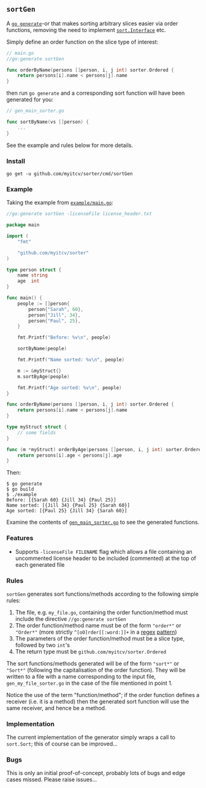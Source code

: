 ## `sortGen`

A [`go generate`](https://blog.golang.org/generate)-or that makes sorting arbitrary slices easier via order functions, removing
the need to implement [`sort.Interface`](https://godoc.org/sort#Interface) etc.

Simply define an order function on the slice type of interest:

```go
// main.go
//go:generate sortGen

func orderByName(persons []person, i, j int) sorter.Ordered {
	return persons[i].name < persons[j].name
}
```

then run `go generate` and a corresponding sort function will have been generated for you:

```go
// gen_main_sorter.go

func sortByName(vs []person) {
	...
}
```

See the example and rules below for more details.

### Install

```
go get -u github.com/myitcv/sorter/cmd/sortGen
```

### Example

Taking the example from [`example/main.go`](https://github.com/myitcv/sorter/blob/master/example/main.go):

```go
//go:generate sortGen -licenseFile license_header.txt

package main

import (
	"fmt"

	"github.com/myitcv/sorter"
)

type person struct {
	name string
	age  int
}

func main() {
	people := []person{
		person{"Sarah", 60},
		person{"Jill", 34},
		person{"Paul", 25},
	}

	fmt.Printf("Before: %v\n", people)

	sortByName(people)

	fmt.Printf("Name sorted: %v\n", people)

	m := &myStruct{}
	m.sortByAge(people)

	fmt.Printf("Age sorted: %v\n", people)
}

func orderByName(persons []person, i, j int) sorter.Ordered {
	return persons[i].name < persons[j].name
}

type myStruct struct {
	// some fields
}

func (m *myStruct) orderByAge(persons []person, i, j int) sorter.Ordered {
	return persons[i].age < persons[j].age
}
```

Then:

```
$ go generate
$ go build
$ ./example
Before: [{Sarah 60} {Jill 34} {Paul 25}]
Name sorted: [{Jill 34} {Paul 25} {Sarah 60}]
Age sorted: [{Paul 25} {Jill 34} {Sarah 60}]
```

Examine the contents of [`gen_main_sorter.go`](https://github.com/myitcv/sorter/blob/master/example/gen_main_sorter.go) to see the generated functions.

### Features

* Supports `-licenseFile FILENAME` flag which allows a file containing an uncommented license header
to be included (commented) at the top of each generated file

### Rules

`sortGen` generates sort functions/methods according to the following simple rules:

1. The file, e.g. `my_file.go`, containing the order function/method must include the directive `//go:generate sortGen`
2. The order function/method name must be of the form `"order*"` or `"Order*"` (more strictly `^[oO]rder[[:word:]]+` in a [regex](https://godoc.org/regexp)
   [pattern](https://github.com/google/re2/wiki/Syntax))
3. The parameters of the order function/method must be a slice type, followed by two `int`'s
4. The return type must be `github.com/myitcv/sorter.Ordered`

The sort functions/methods generated will be of the form `"sort*"` or `"Sort*"` (following the capitalisation
of the order function). They will be written to a file with a name corresponding to the input file,
`gen_my_file_sorter.go` in the case of the file mentioned in point 1.

Notice the use of the term "function/method"; if the order function defines a receiver (i.e. it is a method)
then the generated sort function will use the same receiver, and hence be a method.

### Implementation

The current implementation of the generator simply wraps a call to `sort.Sort`; this of course can be improved...

### Bugs

This is only an initial proof-of-concept, probably lots of bugs and edge cases missed. Please raise issues...
